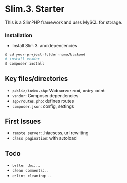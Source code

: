 # Slim.3. Starter

This is a SlimPHP framework and uses MySQL for storage.

### Installation

- Install Slim 3. and dependencies

```sh
$ cd your-project-folder-name/backend
# install vendor
$ composer install
```

## Key files/directories

* `public/index.php`: Webserver root, entry point
* `vendor`: Composer dependencies
* `app/routes.php`: defines routes
* `composer.json`: config, settings

## First Issues

* `remote server`: .htacsess, url rewriting
* `class pagination`: with autoload

## Todo

* `better doc`: ...
* `clean comments`: ...
* `eslint cleaning`: ...

<!-- ## Changelog

* `npm by`: npm install -g auto-changelog / https://github.com/todo -->


